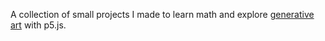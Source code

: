 A collection of small projects I made to learn math and explore [generative art](https://en.wikipedia.org/wiki/Generative_art) with p5.js.
